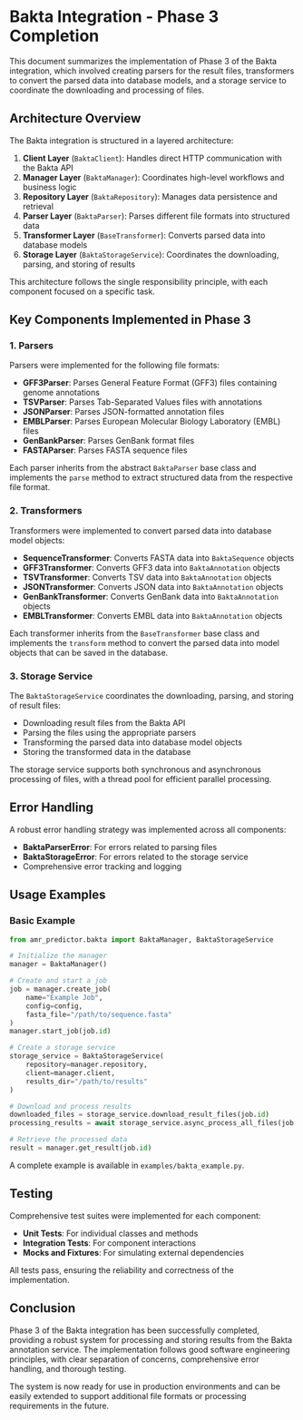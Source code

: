 # Bakta Integration - Phase 3 Completion

This document summarizes the implementation of Phase 3 of the Bakta integration, which involved creating parsers for the result files, transformers to convert the parsed data into database models, and a storage service to coordinate the downloading and processing of files.

## Architecture Overview

The Bakta integration is structured in a layered architecture:

1. **Client Layer** (`BaktaClient`): Handles direct HTTP communication with the Bakta API
2. **Manager Layer** (`BaktaManager`): Coordinates high-level workflows and business logic
3. **Repository Layer** (`BaktaRepository`): Manages data persistence and retrieval
4. **Parser Layer** (`BaktaParser`): Parses different file formats into structured data
5. **Transformer Layer** (`BaseTransformer`): Converts parsed data into database models
6. **Storage Layer** (`BaktaStorageService`): Coordinates the downloading, parsing, and storing of results

This architecture follows the single responsibility principle, with each component focused on a specific task.

## Key Components Implemented in Phase 3

### 1. Parsers

Parsers were implemented for the following file formats:

- **GFF3Parser**: Parses General Feature Format (GFF3) files containing genome annotations
- **TSVParser**: Parses Tab-Separated Values files with annotations
- **JSONParser**: Parses JSON-formatted annotation files
- **EMBLParser**: Parses European Molecular Biology Laboratory (EMBL) files
- **GenBankParser**: Parses GenBank format files
- **FASTAParser**: Parses FASTA sequence files

Each parser inherits from the abstract `BaktaParser` base class and implements the `parse` method to extract structured data from the respective file format.

### 2. Transformers

Transformers were implemented to convert parsed data into database model objects:

- **SequenceTransformer**: Converts FASTA data into `BaktaSequence` objects
- **GFF3Transformer**: Converts GFF3 data into `BaktaAnnotation` objects
- **TSVTransformer**: Converts TSV data into `BaktaAnnotation` objects
- **JSONTransformer**: Converts JSON data into `BaktaAnnotation` objects
- **GenBankTransformer**: Converts GenBank data into `BaktaAnnotation` objects
- **EMBLTransformer**: Converts EMBL data into `BaktaAnnotation` objects

Each transformer inherits from the `BaseTransformer` base class and implements the `transform` method to convert the parsed data into model objects that can be saved in the database.

### 3. Storage Service

The `BaktaStorageService` coordinates the downloading, parsing, and storing of result files:

- Downloading result files from the Bakta API
- Parsing the files using the appropriate parsers
- Transforming the parsed data into database model objects
- Storing the transformed data in the database

The storage service supports both synchronous and asynchronous processing of files, with a thread pool for efficient parallel processing.

## Error Handling

A robust error handling strategy was implemented across all components:

- **BaktaParserError**: For errors related to parsing files
- **BaktaStorageError**: For errors related to the storage service
- Comprehensive error tracking and logging

## Usage Examples

### Basic Example

```python
from amr_predictor.bakta import BaktaManager, BaktaStorageService

# Initialize the manager
manager = BaktaManager()

# Create and start a job
job = manager.create_job(
    name="Example Job",
    config=config,
    fasta_file="/path/to/sequence.fasta"
)
manager.start_job(job.id)

# Create a storage service
storage_service = BaktaStorageService(
    repository=manager.repository,
    client=manager.client,
    results_dir="/path/to/results"
)

# Download and process results
downloaded_files = storage_service.download_result_files(job.id)
processing_results = await storage_service.async_process_all_files(job.id)

# Retrieve the processed data
result = manager.get_result(job.id)
```

A complete example is available in `examples/bakta_example.py`.

## Testing

Comprehensive test suites were implemented for each component:

- **Unit Tests**: For individual classes and methods
- **Integration Tests**: For component interactions
- **Mocks and Fixtures**: For simulating external dependencies

All tests pass, ensuring the reliability and correctness of the implementation.

## Conclusion

Phase 3 of the Bakta integration has been successfully completed, providing a robust system for processing and storing results from the Bakta annotation service. The implementation follows good software engineering principles, with clear separation of concerns, comprehensive error handling, and thorough testing.

The system is now ready for use in production environments and can be easily extended to support additional file formats or processing requirements in the future. 